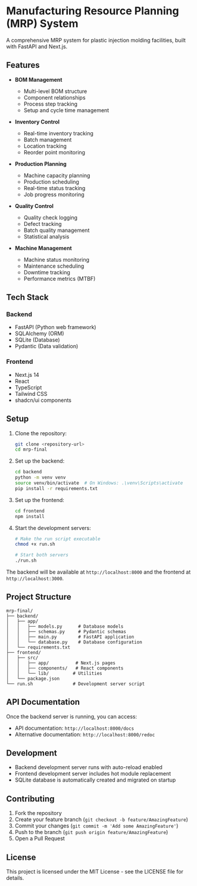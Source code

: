 # Manufacturing Resource Planning (MRP) System

A comprehensive MRP system for plastic injection molding facilities, built with FastAPI and Next.js.

## Features

- **BOM Management**
  - Multi-level BOM structure
  - Component relationships
  - Process step tracking
  - Setup and cycle time management

- **Inventory Control**
  - Real-time inventory tracking
  - Batch management
  - Location tracking
  - Reorder point monitoring

- **Production Planning**
  - Machine capacity planning
  - Production scheduling
  - Real-time status tracking
  - Job progress monitoring

- **Quality Control**
  - Quality check logging
  - Defect tracking
  - Batch quality management
  - Statistical analysis

- **Machine Management**
  - Machine status monitoring
  - Maintenance scheduling
  - Downtime tracking
  - Performance metrics (MTBF)

## Tech Stack

### Backend
- FastAPI (Python web framework)
- SQLAlchemy (ORM)
- SQLite (Database)
- Pydantic (Data validation)

### Frontend
- Next.js 14
- React
- TypeScript
- Tailwind CSS
- shadcn/ui components

## Setup

1. Clone the repository:
   ```bash
   git clone <repository-url>
   cd mrp-final
   ```

2. Set up the backend:
   ```bash
   cd backend
   python -m venv venv
   source venv/bin/activate  # On Windows: .\venv\Scripts\activate
   pip install -r requirements.txt
   ```

3. Set up the frontend:
   ```bash
   cd frontend
   npm install
   ```

4. Start the development servers:
   ```bash
   # Make the run script executable
   chmod +x run.sh
   
   # Start both servers
   ./run.sh
   ```

The backend will be available at `http://localhost:8000` and the frontend at `http://localhost:3000`.

## Project Structure

```
mrp-final/
├── backend/
│   ├── app/
│   │   ├── models.py      # Database models
│   │   ├── schemas.py     # Pydantic schemas
│   │   ├── main.py        # FastAPI application
│   │   └── database.py    # Database configuration
│   └── requirements.txt
├── frontend/
│   ├── src/
│   │   ├── app/          # Next.js pages
│   │   ├── components/   # React components
│   │   └── lib/         # Utilities
│   └── package.json
└── run.sh               # Development server script
```

## API Documentation

Once the backend server is running, you can access:
- API documentation: `http://localhost:8000/docs`
- Alternative documentation: `http://localhost:8000/redoc`

## Development

- Backend development server runs with auto-reload enabled
- Frontend development server includes hot module replacement
- SQLite database is automatically created and migrated on startup

## Contributing

1. Fork the repository
2. Create your feature branch (`git checkout -b feature/AmazingFeature`)
3. Commit your changes (`git commit -m 'Add some AmazingFeature'`)
4. Push to the branch (`git push origin feature/AmazingFeature`)
5. Open a Pull Request

## License

This project is licensed under the MIT License - see the LICENSE file for details. 